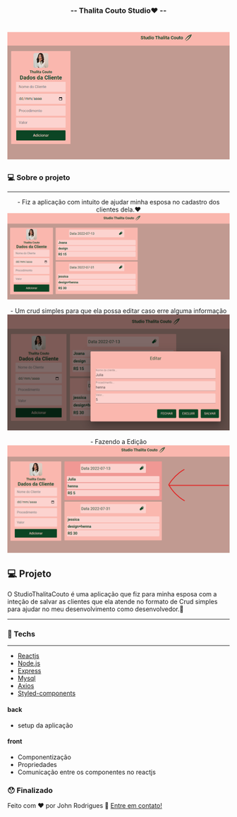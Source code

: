 <h3 align="center"> 
	-- Thalita Couto Studio❤️ --
</h3> 

<h1 align="center">
    <img alt="home do Thalita Couto" title="#Studio Thalita Couto" src="./.github/home-thaliaCouto.png" />
</h1>



### 💻 Sobre o projeto

---


<p align="center" >
- Fiz a aplicação com intuito de ajudar minha esposa no cadastro dos clientes dela.❤️
  <img 
  alt="Thalita Couto" 
  title="Thalita Couto" 
  src="./.github/home-cards-TC.png" 
  width="650px"/>
</p>

<p align="center" >
- Um crud simples para que ela possa editar caso erre alguma informação
  <img 
  alt="Thalita Couto" 
  title="#Thalita Couto" 
  src="./.github/edition-TC.png"  
  width="650px"/>
</p>
<p align="center" >
- Fazendo a Edição
  <img 
  alt="Thalita Couto"
 title="Thalita Couto" 
 src="./.github/editado-tc.png" 
 width="650px"/>
</p>

## 💻 Projeto

O StudioThalitaCouto é uma aplicação que fiz para minha esposa com a inteção de salvar as clientes que ela atende no formato de Crud simples para ajudar no meu desenvolvimento como desenvolvedor.💜

---

### 🚀 Techs

---

- [Reactjs](https://reactjs.org/)  
- [Node.js](https://nodejs.org/en/)
- [Express](https://expressjs.com/pt-br/)
- [Mysql](https://www.mysql.com/)
- [Axios](https://axios-http.com/ptbr/)
- [Styled-components](https://styled-components.com/)



#### back
- setup da aplicação


#### front
- Componentização
- Propriedades
- Comunicação entre os componentes no reactjs

### 😯 Finalizado 


Feito com ❤️ por John Rodrigues 
👊 [Entre em contato!](https://www.linkedin.com/in/john-r-89643b127/)
